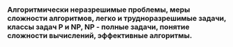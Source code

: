 ### Алгоритмически неразрешимые проблемы, меры сложности алгоритмов, легко и трудноразрешимые задачи, классы задач P и NP, NP - полные задачи, понятие сложности вычислений, эффективные алгоритмы.